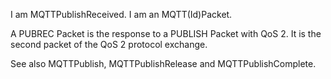 I am MQTTPublishReceived.
I am an MQTT(Id)Packet.

A PUBREC Packet is the response to a PUBLISH Packet with QoS 2. It is the second packet of the QoS 2 protocol exchange.

See also MQTTPublish, MQTTPublishRelease and MQTTPublishComplete.